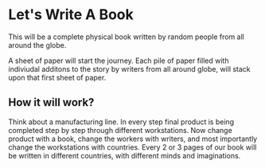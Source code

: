 # Let's Write A Book
This will be a complete physical book written by random people from all around the globe.

A sheet of paper will start the journey. Each pile of paper filled with indiviudal additons to the story by writers from all around globe, will stack upon that first sheet of paper.

## How it will work?
Think about a manufacturing line. In every step final product is being completed step by step through different workstations. Now change product with a book, change the workers with writers, and most importantly change the workstations with countries.
Every 2 or 3 pages of our book will be written in different countries, with different minds and imaginations.
